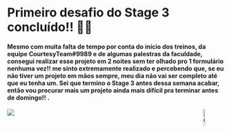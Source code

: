 # Primeiro desafio do Stage 3 concluído!! 🚀💜

<h4> Mesmo com muita falta de tempo por conta do início dos treinos, da equipe CourtesyTeam#9989 e de algumas palestras da faculdade, consegui realizar esse projeto em 2 noites sem ter olhado pro 1 formulário nenhuma vez!! me sinto extremamente realizado e percebendo que, se eu não tiver um projeto em mãos sempre, meu dia não vai ser completo até que eu tenha um. Sei que termino o Stage 3 antes dessa semana acabar, então vou procurar mais um projeto ainda mais difícil pra terminar antes de domingo!! . </h4>

<a href="https://www.figma.com/file/lJapvIkZJlR5VDRakkcNNq/Stage-03---Formulário-intermediário-(Copy)?node-id=3%3A4" target="_blank"><img src="https://img.shields.io/badge/Figma-F24E1E?style=for-the-badge&logo=figma&logoColor=white" target="_blank"></a>
 <img width="10%" align="right" alt="Github Image" src="https://github.com/SP-XD/SP-XD/blob/main/images/linux_rounded.gif?raw=true" />
